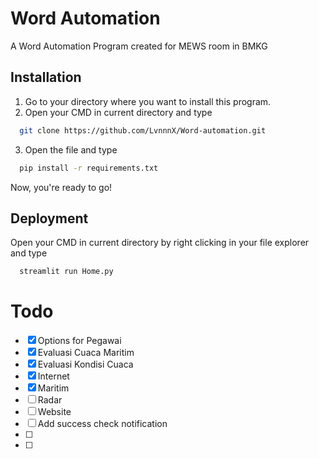 
# Word Automation
A Word Automation Program created for MEWS room in BMKG
## Installation

1. Go to your directory where you want to install this program.
2. Open your CMD in current directory and type 
```bash
  git clone https://github.com/LvnnnX/Word-automation.git
```
3. Open the file and type
```bash
  pip install -r requirements.txt
```
Now, you're ready to go!
    
## Deployment
Open your CMD in current directory by right clicking in your file explorer and type

```bash
  streamlit run Home.py
```


# Todo
- [x] Options for Pegawai 
- [x] Evaluasi Cuaca Maritim 
- [x] Evaluasi Kondisi Cuaca 
- [x] Internet
- [x] Maritim
- [ ] Radar
- [ ] Website
- [ ] Add success check notification
- [ ] 
- [ ] 